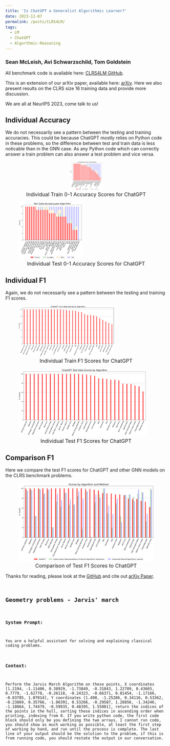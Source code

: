 ```yaml
---
title: 'Is ChatGPT a Generalist Algorithmic Learner?'
date: 2023-12-07
permalink: /posts/CLRS4LM/
tags:
  - LM
  - ChatGPT
  - Algorthmic-Reasoning
---
```

<html>
<h3>Sean McLeish, Avi Schwarzschild, Tom Goldstein</h3>
<p>All benchmark code is available here: <a href="https://github.com/mcleish7/CLRS4LM">CLRS4LM GitHub</a>.</p>
<p>This is an extension of our arXiv paper, available here:  <a href="https://github.com/mcleish7/CLRS4LM">arXiv</a>. Here we also present results on the CLRS size 16 training data and provide more discussion.</p>
<p>We are all at NeurIPS 2023, come talk to us!</p>


<h2>Individual Accuracy</h2>
<p>We do not necessarily see a pattern between the testing and training accuracies. This could be because ChatGPT mostly relies on Python code in these problems, so the difference between test and train data is less noticable than in the GNN case. As any Python code which can correctly answer a train problem can also answer a test problem and vice versa.</p>

<p itemprop="Individual Train 0-1 Accuracy Scores for ChatGPT">
  <figure style="text-align: center;">
    <img src='/images/CLRS-FIGURES/Train_accuracy_2.png' width="100">
    <figcaption style="text-align: center; font-size: 16px;">Individual Train 0-1 Accuracy Scores for ChatGPT</figcaption>
  </figure>
</p>
<p class="archive__item-excerpt" itemprop="Individual Test 0-1 Accuracy Scores for ChatGPT">
  <figure>
    <img src='/images/CLRS-FIGURES/Test_accuracy_2.png' width="200" style="text-align: center;">
    <figcaption style="text-align: center; font-size: 16px;">Individual Test 0-1 Accuracy Scores for ChatGPT</figcaption>
  </figure>
</p>

<h2>Individual F1</h2>
<p>Again, we do not necessarily see a pattern between the testing and training F1 scores.</p>

<p class="archive__item-excerpt" itemprop="Individual Train F1 Scores for ChatGPT">  
  <figure>
    <img src='/images/CLRS-FIGURES/bar_chart_3_train.png' width="300" style="text-align: center;">
    <figcaption style="text-align: center; font-size: 16px;">Individual Train F1 Scores for ChatGPT</figcaption>
  </figure>
</p>

<p class="archive__item-excerpt" itemprop="Individual Test F1 Scores for ChatGPT">
  <figure>
    <img src='/images/CLRS-FIGURES/bar_chart_3_test.png' width="400" style="text-align: center;">
    <figcaption style="text-align: center; font-size: 16px;">Individual Test F1 Scores for ChatGPT</figcaption>
  </figure>
</p>

<h2>Comparison F1</h2>
<p>Here we compare the test F1 scores for ChatGPT and other GNN models on the CLRS benchmark problems.</p>
<p class="archive__item-excerpt" itemprop="Comparison of Test F1 Scores to ChatGPT"> 
  <figure>
    <img src='/images/CLRS-FIGURES/Test_compare_F1.png' width="500" style="text-align: center;">
    <figcaption style="text-align: center; font-size: 16px;">Comparison of Test F1 Scores to ChatGPT</figcaption>
  </figure>
</p>
<p>Thanks for reading, please look at the <a href="https://github.com/mcleish7/CLRS4LM">GitHub</a> and cite out <a href="https://github.com/mcleish7/CLRS4LM">arXiv Paper</a>.</p>


<code>
<h2>Geometry problems - Jarvis' march</h2>
<h3>System Prompt:</h3>
<p>You are a helpful assistant for solving and explaining classical coding problems.</p>
<h3>Context:</h3>
<p>Perform the Jarvis March Algorithm on these points, X coordinates [1.2194, -1.11406, 0.38929, -1.73849, -0.31843, 1.22709, 0.43665, 0.7779, -1.62778, -0.26118, -0.24323, -0.66371, 0.81454, -1.17166, -0.03785, 1.07014], Y coordinates [1.498, -1.25286, 0.34116, 0.53362, -0.23869, 0.35766, -1.86391, 0.53266, -0.29587, 1.28856, -1.34246, -1.10064, 1.74479, -0.59935, 0.48395, 1.55081], return the indices of the points in the hull, sorting these indices in ascending order when printing, indexing from 0. If you write python code, the first code block should only be you defining the two arrays. I cannot run code, you should show as much working as possible, at least the first step of working by hand, and run until the process is complete. The last line of your output should be the solution to the problem, if this is from running code, you should restate the output in our conversation.</p>
</code>

</html>
